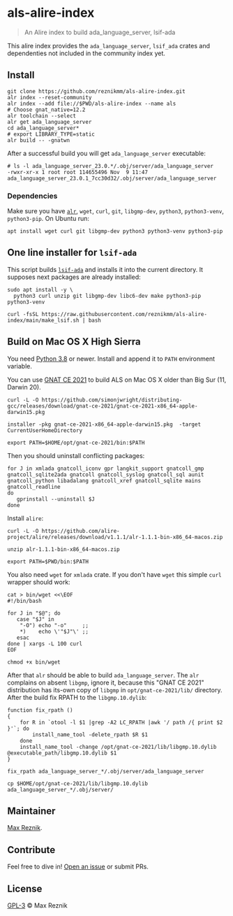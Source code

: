 # als-alire-index

> An Alire index to build ada_language_server, lsif-ada

This alire index provides the `ada_language_server`,
`lsif_ada` crates
and dependenties not included in the community index yet.

## Install

```
git clone https://github.com/reznikmm/als-alire-index.git
alr index --reset-community
alr index --add file://$PWD/als-alire-index --name als
# Choose gnat_native=12.2
alr toolchain --select
alr get ada_language_server
cd ada_language_server*
# export LIBRARY_TYPE=static
alr build -- -gnatwn
```

After a successful build you will get `ada_language_server` executable:

```
# ls -l ada_language_server_23.0.*/.obj/server/ada_language_server 
-rwxr-xr-x 1 root root 114655496 Nov  9 11:47 ada_language_server_23.0.1_7cc30d32/.obj/server/ada_language_server
```

### Dependencies

Make sure you have [`alr`](https://alire.ada.dev/), `wget`, `curl`, `git`, `libgmp-dev`, `python3`, `python3-venv`, `python3-pip`. On Ubuntu run:

```
apt install wget curl git libgmp-dev python3 python3-venv python3-pip
```

## One line installer for `lsif-ada`

This script builds [`lsif-ada`](https://github.com/AdaCore/lsif-ada) 
and installs it into the current directory.
It supposes next packages are already installed:

    sudo apt install -y \
      python3 curl unzip git libgmp-dev libc6-dev make python3-pip python3-venv

    curl -fsSL https://raw.githubusercontent.com/reznikmm/als-alire-index/main/make_lsif.sh | bash

## Build on Mac OS X High Sierra

You need [Python 3.8](https://www.python.org/downloads/macos/) or newer. Install and append it to `PATH` environment variable.

You can use [GNAT CE 2021](https://github.com/simonjwright/distributing-gcc/releases/tag/gnat-ce-2021) to build ALS on Mac OS X older than Big Sur (11, Darwin 20).

```
curl -L -O https://github.com/simonjwright/distributing-gcc/releases/download/gnat-ce-2021/gnat-ce-2021-x86_64-apple-darwin15.pkg

installer -pkg gnat-ce-2021-x86_64-apple-darwin15.pkg  -target CurrentUserHomeDirectory

export PATH=$HOME/opt/gnat-ce-2021/bin:$PATH
```

Then you should uninstall conflicting packages:

```
for J in xmlada gnatcoll_iconv gpr langkit_support gnatcoll_gmp gnatcoll_sqlite2ada gnatcoll gnatcoll_syslog gnatcoll_sql aunit gnatcoll_python libadalang gnatcoll_xref gnatcoll_sqlite mains gnatcoll_readline
do
   gprinstall --uninstall $J
done
```

Install `alire`:
```
curl -L -O https://github.com/alire-project/alire/releases/download/v1.1.1/alr-1.1.1-bin-x86_64-macos.zip

unzip alr-1.1.1-bin-x86_64-macos.zip 

export PATH=$PWD/bin:$PATH
```

You also need `wget` for `xmlada` crate. If you don't have `wget` this simple `curl` wrapper should work:
```
cat > bin/wget <<\EOF
#!/bin/bash

for J in "$@"; do
   case "$J" in
    "-O") echo "-o"     ;;
    *)    echo \'"$J"\' ;;
   esac
done | xargs -L 100 curl
EOF

chmod +x bin/wget
```

After that `alr` should be able to build `ada_language_server`. The `alr` complains on absent `libgmp`, ignore it, because this "GNAT CE 2021" distribution has its-own copy of `libgmp` in `opt/gnat-ce-2021/lib/` directory.
 After the build fix RPATH to the `libgmp.10.dylib`:

```
function fix_rpath ()
{
    for R in `otool -l $1 |grep -A2 LC_RPATH |awk '/ path /{ print $2 }'`; do
        install_name_tool -delete_rpath $R $1
    done
    install_name_tool -change /opt/gnat-ce-2021/lib/libgmp.10.dylib @executable_path/libgmp.10.dylib $1
}

fix_rpath ada_language_server_*/.obj/server/ada_language_server

cp $HOME/opt/gnat-ce-2021/lib/libgmp.10.dylib ada_language_server_*/.obj/server/
```

## Maintainer

[Max Reznik](https://github.com/reznikmm).

## Contribute

Feel free to dive in!
[Open an issue](https://github.com/reznikmm/als-alire-index/issues/new)
or submit PRs.

## License

[GPL-3](LICENSE) © Max Reznik

